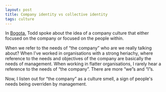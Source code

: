 ```yaml
---
layout: post
title: Company identity vs collective identity
tags: culture
---
```

In [Bogota,](https://www.youtube.com/watch?v=EJlm58wZCUM) Todd spoke about the idea of a company culture that either focused on the company or focused on the people within.

When we refer to the needs of “the company” who are we really talking about? When I've worked in organisations with a strong heriachy, where reference to the needs and objectives of the company are basically the needs of management. When working in flatter organisations, I rarely hear a reference to the needs of “the company”. There are more “we”s and “I”s.

Now, I listen out for “the company”  as a culture smell, a sign of people's needs being overriden by management.

